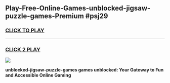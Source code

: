 
## Play-Free-Online-Games-unblocked-jigsaw-puzzle-games-Premium #psj29
<h3>
<a href="https://premium.freeplayer.one?title=unblocked-jigsaw-puzzle-games&ref=8M">CLICK TO PLAY</a></h3>
<hr>

<h3>
<a href="https://premium.freeplayer.one?title=unblocked-jigsaw-puzzle-games&ref=8M">CLICK 2 PLAY</a>
  
</h3>

<a href="https://premium.freeplayer.one?title=unblocked-jigsaw-puzzle-games&ref=8M"><img src="https://clearcache.store/games.png"></a>


**unblocked-jigsaw-puzzle-games games unblocked: Your Gateway to Fun and Accessible Online Gaming**
